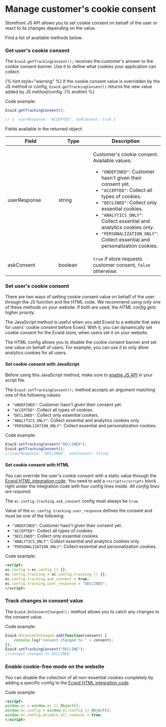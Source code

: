 # Manage customer's cookie consent

Storefront JS API allows you to set cookie consent on behalf of the user or react to its changes depending on the value.

Find a list of available methods below.

### Get user's cookie consent

The `Ecwid.getTrackingConsent();` receives the customer's answer to the cookie consent banner. Use it to define what cookies your application can collect.

{% hint style="warning" %}
If the cookie consent value is overridden by the JS method or config, `Ecwid.getTrackingConsent()` returns the new value added by JS method/config.
{% endhint %}

Code example:

```javascript
Ecwid.getTrackingConsent();

// {  userResponse: "ACCEPTED", askConsent: true }
```

Fields available in the returned object:

<table><thead><tr><th width="171">Field</th><th width="115">Type</th><th>Description</th></tr></thead><tbody><tr><td>userResponse</td><td>string</td><td><p></p><p>Customer's cookie consent. Available values:</p><ul><li><code>"UNDEFINED"</code>: Customer hasn't given their consent yet.</li><li><code>"ACCEPTED"</code>: Collect all types of cookies.</li><li><code>"DECLINED"</code>: Collect only essential cookies.</li><li><code>"ANALYTICS_ONLY"</code>: Collect essential and analytics cookies only.</li><li><code>"PERSONALIZATION_ONLY"</code>: Collect essential and personalization cookies.</li></ul></td></tr><tr><td>askConsent</td><td>boolean</td><td><code>true</code> if store requests customer consent, <code>false</code> otherwise.</td></tr></tbody></table>

### Set user's cookie consent

There are two ways of setting cookie consent value on behalf of the user: through the JS function and the HTML code. We recommend using only one of these methods on your website. If both are used, the _HTML config gets higher priority_.

The JavaScript method is useful when you add Ecwid to a website that asks for users' cookie consent before Ecwid. With it, you can dynamically set cookie consent for the Ecwid store, when users set it on your website.

The HTML config allows you to disable the cookie consent banner and set one value on behalf of users. For example, you can use it to only allow analytics cookies for all users.

#### Set cookie consent with JavaScript

Before using this JavaScript method, make sure to [enable JS API](ref:get-started-with-storefront-js-api#enable-js-api-on-the-storefront) in your script file.

The `Ecwid.setTrackingConsent();` method accepts an argument matching one of the following values:

* `"UNDEFINED"`: Customer hasn't given their consent yet.
* `"ACCEPTED"`: Collect all types of cookies.
* `"DECLINED"`: Collect only essential cookies.
* `"ANALYTICS_ONLY"`: Collect essential and analytics cookies only.
* `"PERSONALIZATION_ONLY"`: Collect essential and personalization cookies.

Code example:

```javascript
Ecwid.setTrackingConsent("DECLINED");
Ecwid.getTrackingConsent();
//{userResponse: "DECLINED", askConsent: false}
```

#### Set cookie consent with HTML

You can override the user's cookie consent with a static value through the [Ecwid HTML integration code](https://support.ecwid.com/hc/en-us/articles/115004678945-Ecwid-for-any-website#-adding-ecwid-to-a-custom-built-website). You need to add a `<script></script>` block right under the integration code with four config lines inside. _All config lines are required_.

The `ec.config.tracking.ask_consent` config must always be `true`.

Value of the `ec.config.tracking.user_response` defines the consent and must be one of the following:

* `"UNDEFINED"`: Customer hasn't given their consent yet.
* `"ACCEPTED"`: Collect all types of cookies.
* `"DECLINED"`: Collect only essential cookies.
* `"ANALYTICS_ONLY"`: Collect essential and analytics cookies only.
* `"PERSONALIZATION_ONLY"`: Collect essential and personalization cookies.

Code example:

```html
<script>
ec.config = ec.config || {};
ec.config.tracking = ec.config.tracking || {};
ec.config.tracking.ask_consent = true;
ec.config.tracking.user_response = "DECLINED";
</script>
```

### Track changes in consent value

The `Ecwid.OnConsentChanged();` method allows you to catch any changes to the consent value.

Code example:

```javascript
Ecwid.OnConsentChanged.add(function(consent) {
    console.log("consent changed to " + consent);
});
Ecwid.setTrackingConsent("DECLINE");
//consent changed to DECLINED
```

### Enable cookie-free mode on the website

You can disable the collection of all non-essential cookies completely by adding a specific config to the [Ecwid HTML integration code](https://support.ecwid.com/hc/en-us/articles/115004678945-Ecwid-for-any-website#-adding-ecwid-to-a-custom-built-website).

Code example:

```html
<script>
window.ec = window.ec || Object();
window.ec.config = window.ec.config || Object();
window.ec.config.disable_all_cookies = true;
</script>
```
